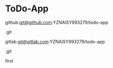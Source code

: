 # ToDo-App

github:git@github.com:YZNAISY993279/todo-app

.git

gitlab:git@gitlab.com:YZNAISY993279/todo-app

.git

first